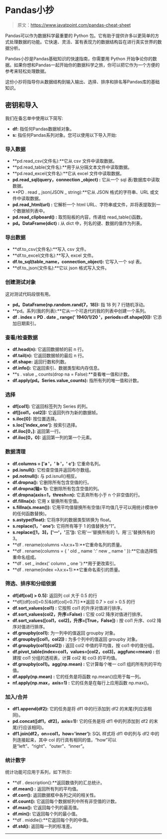 # Pandas小抄

> 原文：<https://www.javatpoint.com/pandas-cheat-sheet>

Pandas可以作为数据科学最重要的 Python 包。它有助于提供许多以更简单的方式处理数据的功能。它快速、灵活、富有表现力的数据结构旨在进行真实世界的数据分析。

Pandas小抄是Pandas基础知识的快速指南，你需要用 Python 开始争论你的数据。如果你想和Pandas一起开始你的数据科学之旅，你可以把它作为一个方便的参考来轻松处理数据。

这份小抄将指导你从数据结构到输入输出、选择、排序和排名等Pandas库的基础知识。

## 密钥和导入

我们在备忘单中使用以下简写:

*   **df:** 指任何Pandas数据帧对象。
*   **s:** 指任何Pandas系列对象。您可以使用以下导入开始:

### 导入数据

*   **pd.read_csv(文件名):**它从 csv 文件中读取数据。
*   **pd.read_table(文件名):**用于从分隔文本文件中读取数据。
*   **pd.read_excel(文件名):**它从 excel 文件中读取数据。
*   **pd.read_sql(query，connection _object) :** 它从一个 sql 表/数据库中读取数据。
*   **PD . read _ json(JSON _ string):**它从 JSON 格式的字符串、URL 或文件中读取数据。
*   **pd.read_html(url) :** 它解析一个 html URL、字符串或文件，并将表提取到一个数据帧列表中。
*   **pd.read_clipboard() :** 取剪贴板的内容，传递给 read_table()函数。
*   **pd。DataFrame(dict) :** 从 dict 中，列名的键、数据的值作为列表。

### 导出数据

*   **df.to_csv(文件名):**写入 csv 文件。
*   **df.to_excel(文件名):**写入 excel 文件。
*   **df.to_sql(table_name，connection_object):** 它写入一个 sql 表。
*   **df.to_json(文件名):**它以 json 格式写入文件。

### 创建测试对象

这对测试代码段很有用。

*   **pd。DataFrame(np.random.rand(7，18)):** 指 18 列 7 行随机浮动。
*   **pd。系列(我的列表):**它从一个可迭代的我的列表中创建一个系列。
*   **df . index = PD . date _ range(' 1940/1/20 '，periods=df.shape[0]):** 它添加日期索引。

### 查看/检查数据

*   **df.head(n):** 它返回数据帧的前 n 行。
*   **df.tail(n):** 它返回数据帧的最后 n 行。
*   **df.shape:** 返回行数和列数。
*   **df.info():** 它返回索引、数据类型和内存信息。
*   **s . value _ counts(drop na = False):**查看唯一值和计数。
*   **df.apply(pd。Series.value_counts):** 指所有列的唯一值和计数。

### 选择

*   **df[col1]:** 它返回标签列为 Series 的列。
*   **df[[col1，col2]]:** 它返回列作为新的数据帧。
*   **s.iloc[0]:** 按位置选择。
*   **s.loc['index_one']:** 按索引选择。
*   **df.iloc[0，]:** 返回第一行。
*   **df.iloc[0，0]:** 返回第一列的第一个元素。

### 数据清理

*   **df.columns = ['a '，' b '，' c']:** 它重命名列。
*   **pd.isnull():** 它检查空值并返回布尔数组。
*   **pd.notnull():** 与 pd.isnull()相反。
*   **df.dropna():** 它删除所有包含空值的行。
*   **df.dropna(轴= 1):** 它删除所有包含空值的列。
*   **df.dropna(axis=1，thresh=n):** 它丢弃所有小于 n 个非空值的行。
*   **df.fillna(x):** 它用 x 替换所有空值。
*   **s.fillna(s.mean()):** 它用平均值替换所有空值(平均值几乎可以用统计模块中的任何函数替换)。
*   **s.astype(float):** 它将序列的数据类型转换为 float。
*   **s.replace(1，' one'):** 它将所有等于 1 的值替换为“1”。
*   **s.replace([1，3]，['一'，'三']):** 它用'一'替换所有的 1，用'三'替换所有的 3。
*   **df . rename(columns =λx:x+1):**它重命名列的质量。
*   **df . rename(columns = { ' old _ name ':' new _ name ' }):**它由选择性重命名组成。
*   **df . set _ index(' column _ one '):**用于更改索引。
*   **df . rename(index =λx:x+1):**它重命名索引的质量。

### 筛选、排序和分组依据

*   **df[df[col] > 0.5]:** 返回列 col 大于 0.5 的行
*   **df[(df[col]>0.5)&(df[col]<0.7)]:**返回 0.7 > col > 0.5 的行
*   **df.sort_values(col1) :** 它按照 col1 的升序对值进行排序。
*   **df.sort_values(col2，升序=False) :** 它按 col2 降序对值进行排序。
*   **df.sort_values([col1，col2]，升序=[True，False]) :** 按 col1 升序、col2 降序对值进行排序。
*   **df.groupby(col1):** 为一列中的值返回 groupby 对象。
*   **df.groupby([col1，col2]) :** 为多个列中的值返回 groupby 对象。
*   **df.groupby(col1)[col2]) :** 返回 col2 中值的平均值，按 col1 中的值分组。
*   **df.pivot_table(index=col1，values=[col2，col3]，aggfunc=mean) :** 创建按 col1 分组的透视表，计算 col2 和 col3 的平均值。
*   **df.groupby(col1)。agg(np.mean) :** 它计算每个唯一 col1 组的所有列的平均值。
*   **df.apply(np.mean) :** 它的任务是将函数 np.mean()应用于每一列。
*   **nf.apply(np.max，axis=1) :** 它的任务是在每行上应用函数 np.max()。

### 加入/合并

*   **df1.append(df2):** 它的任务是将 df1 中的行添加到 df2 的末尾(列应该相同)。
*   **pd.concat([df1，df2]，axis=1):** 它的任务是将 df1 中的列添加到 df2 的末尾(行应该相同)。
*   **df1.join(df2，on=col1，how='inner'):** SQL 样式将 df1 中的列与 df2 中的列连接起来，其中 col 的行具有相同的值，“how”可以是“left”、“right”、“outer”、“inner”。

### 统计数字

统计功能可应用于系列，如下所示:

*   **df . description():**返回数值列的汇总统计。
*   **df.mean() :** 返回所有列的平均值。
*   **df.corr():** 返回数据框中各列之间的相关性。
*   **df.count():** 它返回每个数据帧列中所有非空值的计数。
*   **df.max():** 它返回每个列的最高值。
*   **df.min():** 它返回每个列的最小值。
*   **df . middle():**它返回每个列的中值。
*   **df.std():** 返回每一列的标准差。

* * *
